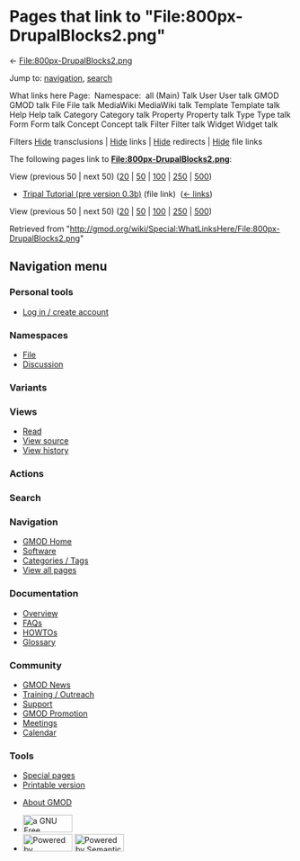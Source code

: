 <div id="mw-page-base" class="noprint">

</div>

<div id="mw-head-base" class="noprint">

</div>

<div id="content" class="mw-body" role="main">

<span id="top"></span>

<div id="mw-js-message" style="display:none;">

</div>



# <span dir="auto">Pages that link to "File:800px-DrupalBlocks2.png"</span>

<div id="bodyContent">

<div id="contentSub">

←
[File:800px-DrupalBlocks2.png](/wiki/File:800px-DrupalBlocks2.png "File:800px-DrupalBlocks2.png")

</div>

<div id="jump-to-nav" class="mw-jump">

Jump to: [navigation](#mw-navigation), [search](#p-search)

</div>

<div id="mw-content-text">

What links here Page:  Namespace:  all (Main) Talk User User talk GMOD
GMOD talk File File talk MediaWiki MediaWiki talk Template Template talk
Help Help talk Category Category talk Property Property talk Type Type
talk Form Form talk Concept Concept talk Filter Filter talk Widget
Widget talk

Filters
[Hide](/mediawiki/index.php?title=Special:WhatLinksHere/File:800px-DrupalBlocks2.png&hidetrans=1 "Special:WhatLinksHere/File:800px-DrupalBlocks2.png")
transclusions \|
[Hide](/mediawiki/index.php?title=Special:WhatLinksHere/File:800px-DrupalBlocks2.png&hidelinks=1 "Special:WhatLinksHere/File:800px-DrupalBlocks2.png")
links \|
[Hide](/mediawiki/index.php?title=Special:WhatLinksHere/File:800px-DrupalBlocks2.png&hideredirs=1 "Special:WhatLinksHere/File:800px-DrupalBlocks2.png")
redirects \|
[Hide](/mediawiki/index.php?title=Special:WhatLinksHere/File:800px-DrupalBlocks2.png&hideimages=1 "Special:WhatLinksHere/File:800px-DrupalBlocks2.png")
file links

The following pages link to
**[File:800px-DrupalBlocks2.png](/wiki/File:800px-DrupalBlocks2.png "File:800px-DrupalBlocks2.png")**:

View (previous 50 \| next 50)
([20](/mediawiki/index.php?title=Special:WhatLinksHere/File:800px-DrupalBlocks2.png&limit=20 "Special:WhatLinksHere/File:800px-DrupalBlocks2.png")
\|
[50](/mediawiki/index.php?title=Special:WhatLinksHere/File:800px-DrupalBlocks2.png&limit=50 "Special:WhatLinksHere/File:800px-DrupalBlocks2.png")
\|
[100](/mediawiki/index.php?title=Special:WhatLinksHere/File:800px-DrupalBlocks2.png&limit=100 "Special:WhatLinksHere/File:800px-DrupalBlocks2.png")
\|
[250](/mediawiki/index.php?title=Special:WhatLinksHere/File:800px-DrupalBlocks2.png&limit=250 "Special:WhatLinksHere/File:800px-DrupalBlocks2.png")
\|
[500](/mediawiki/index.php?title=Special:WhatLinksHere/File:800px-DrupalBlocks2.png&limit=500 "Special:WhatLinksHere/File:800px-DrupalBlocks2.png"))

- [Tripal Tutorial (pre version
  0.3b)](/wiki/Tripal_Tutorial_(pre_version_0.3b) "Tripal Tutorial (pre version 0.3b)")
  (file link) ‎ <span class="mw-whatlinkshere-tools">([←
  links](/mediawiki/index.php?title=Special:WhatLinksHere&target=Tripal+Tutorial+%28pre+version+0.3b%29 "Special:WhatLinksHere"))</span>

View (previous 50 \| next 50)
([20](/mediawiki/index.php?title=Special:WhatLinksHere/File:800px-DrupalBlocks2.png&limit=20 "Special:WhatLinksHere/File:800px-DrupalBlocks2.png")
\|
[50](/mediawiki/index.php?title=Special:WhatLinksHere/File:800px-DrupalBlocks2.png&limit=50 "Special:WhatLinksHere/File:800px-DrupalBlocks2.png")
\|
[100](/mediawiki/index.php?title=Special:WhatLinksHere/File:800px-DrupalBlocks2.png&limit=100 "Special:WhatLinksHere/File:800px-DrupalBlocks2.png")
\|
[250](/mediawiki/index.php?title=Special:WhatLinksHere/File:800px-DrupalBlocks2.png&limit=250 "Special:WhatLinksHere/File:800px-DrupalBlocks2.png")
\|
[500](/mediawiki/index.php?title=Special:WhatLinksHere/File:800px-DrupalBlocks2.png&limit=500 "Special:WhatLinksHere/File:800px-DrupalBlocks2.png"))

</div>

<div class="printfooter">

Retrieved from
"<http://gmod.org/wiki/Special:WhatLinksHere/File:800px-DrupalBlocks2.png>"

</div>

<div id="catlinks" class="catlinks catlinks-allhidden">

</div>

<div class="visualClear">

</div>

</div>

</div>

<div id="mw-navigation">

## Navigation menu

<div id="mw-head">

<div id="p-personal" role="navigation"
aria-labelledby="p-personal-label">

### Personal tools

- <span id="pt-login"><a
  href="/mediawiki/index.php?title=Special:UserLogin&amp;returnto=Special%3AWhatLinksHere%2FFile%3A800px-DrupalBlocks2.png"
  accesskey="o"
  title="You are encouraged to log in; however, it is not mandatory [o]">Log
  in / create account</a></span>

</div>

<div id="left-navigation">

<div id="p-namespaces" class="vectorTabs" role="navigation"
aria-labelledby="p-namespaces-label">

### Namespaces

- <span id="ca-nstab-image"><a href="/wiki/File:800px-DrupalBlocks2.png" accesskey="c"
  title="View the file page [c]">File</a></span>
- <span id="ca-talk"><a
  href="/mediawiki/index.php?title=File_talk:800px-DrupalBlocks2.png&amp;action=edit&amp;redlink=1"
  accesskey="t"
  title="Discussion about the content page [t]">Discussion</a></span>

</div>

<div id="p-variants" class="vectorMenu emptyPortlet" role="navigation"
aria-labelledby="p-variants-label">

### 

### Variants[](#)

<div class="menu">

</div>

</div>

</div>

<div id="right-navigation">

<div id="p-views" class="vectorTabs" role="navigation"
aria-labelledby="p-views-label">

### Views

- <span id="ca-view">[Read](/wiki/File:800px-DrupalBlocks2.png)</span>
- <span id="ca-viewsource"><a
  href="/mediawiki/index.php?title=File:800px-DrupalBlocks2.png&amp;action=edit"
  accesskey="e" title="This page is protected.
  You can view its source [e]">View source</a></span>
- <span id="ca-history"><a
  href="/mediawiki/index.php?title=File:800px-DrupalBlocks2.png&amp;action=history"
  accesskey="h" title="Past revisions of this page [h]">View history</a></span>

</div>

<div id="p-cactions" class="vectorMenu emptyPortlet" role="navigation"
aria-labelledby="p-cactions-label">

### Actions[](#)

<div class="menu">

</div>

</div>

<div id="p-search" role="search">

### Search

<div id="simpleSearch">

</div>

</div>

</div>

</div>

<div id="mw-panel">

<div id="p-logo" role="banner">

<a href="/wiki/Main_Page"
style="background-image: url(http://gmod.org/images/GMOD-cogs.png);"
title="Visit the main page"></a>

</div>

<div id="p-Navigation" class="portal" role="navigation"
aria-labelledby="p-Navigation-label">

### Navigation

<div class="body">

- <span id="n-GMOD-Home">[GMOD Home](/wiki/Main_Page)</span>
- <span id="n-Software">[Software](/wiki/GMOD_Components)</span>
- <span id="n-Categories-.2F-Tags">[Categories /
  Tags](/wiki/Categories)</span>
- <span id="n-View-all-pages">[View all
  pages](/wiki/Special:AllPages)</span>

</div>

</div>

<div id="p-Documentation" class="portal" role="navigation"
aria-labelledby="p-Documentation-label">

### Documentation

<div class="body">

- <span id="n-Overview">[Overview](/wiki/Overview)</span>
- <span id="n-FAQs">[FAQs](/wiki/Category:FAQ)</span>
- <span id="n-HOWTOs">[HOWTOs](/wiki/Category:HOWTO)</span>
- <span id="n-Glossary">[Glossary](/wiki/Glossary)</span>

</div>

</div>

<div id="p-Community" class="portal" role="navigation"
aria-labelledby="p-Community-label">

### Community

<div class="body">

- <span id="n-GMOD-News">[GMOD News](/wiki/GMOD_News)</span>
- <span id="n-Training-.2F-Outreach">[Training /
  Outreach](/wiki/Training_and_Outreach)</span>
- <span id="n-Support">[Support](/wiki/Support)</span>
- <span id="n-GMOD-Promotion">[GMOD
  Promotion](/wiki/GMOD_Promotion)</span>
- <span id="n-Meetings">[Meetings](/wiki/Meetings)</span>
- <span id="n-Calendar">[Calendar](/wiki/Calendar)</span>

</div>

</div>

<div id="p-tb" class="portal" role="navigation"
aria-labelledby="p-tb-label">

### Tools

<div class="body">

- <span id="t-specialpages"><a href="/wiki/Special:SpecialPages" accesskey="q"
  title="A list of all special pages [q]">Special pages</a></span>
- <span id="t-print"><a
  href="/mediawiki/index.php?title=Special:WhatLinksHere/File:800px-DrupalBlocks2.png&amp;printable=yes"
  rel="alternate" accesskey="p"
  title="Printable version of this page [p]">Printable version</a></span>

</div>

</div>

</div>

</div>

<div id="footer" role="contentinfo">

- <span id="footer-places-about">[About
  GMOD](/wiki/GMOD:About "GMOD:About")</span>

<!-- -->

- <span id="footer-copyrightico">[<img src="http://www.gnu.org/graphics/gfdl-logo-small.png" width="88"
  height="31" alt="a GNU Free Documentation License" />](http://www.gnu.org/licenses/fdl-1.3.html)</span>
- <span id="footer-poweredbyico">[<img src="/mediawiki/skins/common/images/poweredby_mediawiki_88x31.png"
  width="88" height="31" alt="Powered by MediaWiki" />](//www.mediawiki.org/)
  [<img
  src="/mediawiki/extensions/SemanticMediaWiki/includes/../resources/images/smw_button.png"
  width="88" height="31" alt="Powered by Semantic MediaWiki" />](https://www.semantic-mediawiki.org/wiki/Semantic_MediaWiki)</span>

<div style="clear:both">

</div>

</div>
